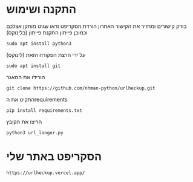 # התקנה ושימוש
בודק קישורים ומחזיר את הקישור האחרון
הורדת הסקריפט
ודאו שגיט מותקן אצלכם וכמובן פייתון
התקנת פייתון (בלינוקס)
```
sudo apt install python3
```
על ידי הרצת הפקודה הזאת (לינוקס)

```
sudo apt install git
```

הורידו את המאגר
```
git clone https://github.com/nhman-python/urlheckup.git
```
התקינו את הrequirements
```
pip install requirements.txt
```
הריצו את הקובץ
```
python3 url_longer.py
```

# הסקריפט באתר שלי
```
https://urlheckup.vercel.app/
```
